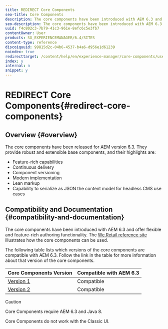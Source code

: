```yaml
---
title: REDIRECT Core Components
seo-title: Core Components
description: The core components have been introduced with AEM 6.3 and offer flexible and feature-rich authoring functionality. 
seo-description: The core components have been introduced with AEM 6.3 and offer flexible and feature-rich authoring functionality. 
uuid: f4c802c3-7b79-41c3-961e-8efc6c5e3fb7
contentOwner: User
products: SG_EXPERIENCEMANAGER/6.4/SITES
content-type: reference
discoiquuid: 99815d2c-04b6-4537-b4a6-d956e1d61239
noindex: true
redirecttarget: /content/help/en/experience-manager/core-components/user-guide
index: y
internal: n
snippet: y
---
```


# REDIRECT Core Components{#redirect-core-components}

## Overview {#overview}

The core components have been released for AEM version 6.3. They provide robust and extensible base components, and their highlights are:

* Feature-rich capabilities
* Continuous delivery
* Component versioning
* Modern implementation
* Lean markup
* Capability to serialize as JSON the content model for headless CMS use cases

## Compatibility and Documentation {#compatibility-and-documentation}

The core components have been introduced with AEM 6.3 and offer flexible and feature-rich authoring functionality. The [We.Retail reference site](../../../sites/developing/using/we-retail.md) illustrates how the core components can be used.

The following table lists which versions of the core components are compatible with AEM 6.3. Follow the link in the table for more information about that version of the core components.

| **Core Components Version** |**Compatible with AEM 6.3** |
|---|---|
| [Version 1](/content/help/en/experience-manager/core-components/using/versions) |Compatible |
| [Version 2](/content/help/en/experience-manager/core-components/using/versions) |Compatible |

>[!CAUTION]
>
>Core Components require AEM 6.3 and Java 8.
>
>Core Components do not work with the Classic UI.

